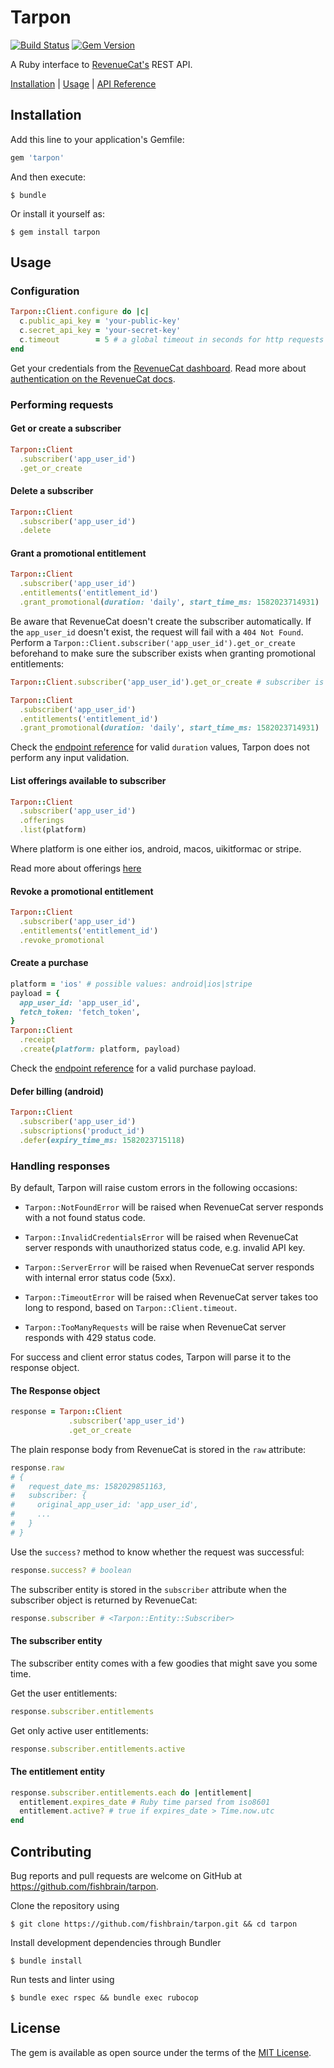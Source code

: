 # Tarpon

[![Build Status](https://travis-ci.com/fishbrain/tarpon.svg?branch=master)](https://travis-ci.com/fishbrain/tarpon)
[![Gem Version](https://badge.fury.io/rb/tarpon.svg)](https://rubygems.org/gems/tarpon)

A Ruby interface to [RevenueCat's](https://www.revenuecat.com/) REST API.

[Installation](#installation) | [Usage](#usage) | [API Reference](https://www.rubydoc.info/gems/tarpon/)

## Installation

Add this line to your application's Gemfile:

```ruby
gem 'tarpon'
```

And then execute:

    $ bundle

Or install it yourself as:

    $ gem install tarpon

## Usage

### Configuration

```ruby
Tarpon::Client.configure do |c|
  c.public_api_key = 'your-public-key'
  c.secret_api_key = 'your-secret-key'
  c.timeout        = 5 # a global timeout in seconds for http requests to RevenueCat server, default is 5 seconds
end
```

Get your credentials from the [RevenueCat dashboard](https://app.revenuecat.com/apps/). Read more about [authentication on the RevenueCat docs](https://docs.revenuecat.com/docs/authentication).

### Performing requests

#### Get or create a subscriber

```ruby
Tarpon::Client
  .subscriber('app_user_id')
  .get_or_create
```

#### Delete a subscriber

```ruby
Tarpon::Client
  .subscriber('app_user_id')
  .delete
```

#### Grant a promotional entitlement

```ruby
Tarpon::Client
  .subscriber('app_user_id')
  .entitlements('entitlement_id')
  .grant_promotional(duration: 'daily', start_time_ms: 1582023714931)
```

Be aware that RevenueCat doesn't create the subscriber automatically. If the `app_user_id` doesn't exist, the request will fail with a `404 Not Found`. Perform a `Tarpon::Client.subscriber('app_user_id').get_or_create` beforehand to make sure the subscriber exists when granting promotional entitlements:

```ruby
Tarpon::Client.subscriber('app_user_id').get_or_create # subscriber is created

Tarpon::Client
  .subscriber('app_user_id')
  .entitlements('entitlement_id')
  .grant_promotional(duration: 'daily', start_time_ms: 1582023714931)
```

Check the [endpoint reference](https://docs.revenuecat.com/reference#grant-a-promotional-entitlement) for valid `duration` values, Tarpon does not perform any input validation.

#### List offerings available to subscriber
```ruby
Tarpon::Client
  .subscriber('app_user_id')
  .offerings
  .list(platform)
```

Where platform is one either ios, android, macos, uikitformac or stripe.

Read more about offerings [here](https://docs.revenuecat.com/docs/entitlements#offerings)
#### Revoke a promotional entitlement

```ruby
Tarpon::Client
  .subscriber('app_user_id')
  .entitlements('entitlement_id')
  .revoke_promotional
```

#### Create a purchase

```ruby
platform = 'ios' # possible values: android|ios|stripe
payload = {
  app_user_id: 'app_user_id',
  fetch_token: 'fetch_token',
}
Tarpon::Client
  .receipt
  .create(platform: platform, payload)
```

Check the [endpoint reference](https://docs.revenuecat.com/reference#receipts) for a valid purchase payload.

#### Defer billing (android)

```ruby
Tarpon::Client
  .subscriber('app_user_id')
  .subscriptions('product_id')
  .defer(expiry_time_ms: 1582023715118)
```

### Handling responses

By default, Tarpon will raise custom errors in the following occasions:

- `Tarpon::NotFoundError` will be raised when RevenueCat server responds with a not found status code.

- `Tarpon::InvalidCredentialsError` will be raised when RevenueCat server responds with unauthorized status code, e.g. invalid API key.

- `Tarpon::ServerError` will be raised when RevenueCat server responds with internal error status code (5xx).

- `Tarpon::TimeoutError` will be raised when RevenueCat server takes too long to respond, based on `Tarpon::Client.timeout`.

- `Tarpon::TooManyRequests` will be raise when RevenueCat server responds with 429 status code.

For success and client error status codes, Tarpon will parse it to the response object.

#### The Response object

```ruby
response = Tarpon::Client
             .subscriber('app_user_id')
             .get_or_create
```

The plain response body from RevenueCat is stored in the `raw` attribute:

```ruby
response.raw
# {
#   request_date_ms: 1582029851163,
#   subscriber: {
#     original_app_user_id: 'app_user_id',
#     ...
#   }
# }
```

Use the `success?` method to know whether the request was successful:

```ruby
response.success? # boolean
```

The subscriber entity is stored in the `subscriber` attribute when the subscriber object is returned by RevenueCat:

```ruby
response.subscriber # <Tarpon::Entity::Subscriber>
```

#### The subscriber entity

The subscriber entity comes with a few goodies that might save you some time.

Get the user entitlements:

```ruby
response.subscriber.entitlements
```

Get only active user entitlements:

```ruby
response.subscriber.entitlements.active
```

#### The entitlement entity

```ruby
response.subscriber.entitlements.each do |entitlement|
  entitlement.expires_date # Ruby time parsed from iso8601
  entitlement.active? # true if expires_date > Time.now.utc
end
```

## Contributing

Bug reports and pull requests are welcome on GitHub at https://github.com/fishbrain/tarpon.

Clone the repository using

    $ git clone https://github.com/fishbrain/tarpon.git && cd tarpon

Install development dependencies through Bundler

    $ bundle install

Run tests and linter using

    $ bundle exec rspec && bundle exec rubocop

## License

The gem is available as open source under the terms of the [MIT License](https://opensource.org/licenses/MIT).
